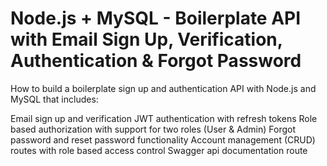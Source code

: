 # Node.js + MySQL - Boilerplate API with Email Sign Up, Verification, Authentication & Forgot Password

How to build a boilerplate sign up and authentication API with Node.js and MySQL that includes:

Email sign up and verification
JWT authentication with refresh tokens
Role based authorization with support for two roles (User & Admin)
Forgot password and reset password functionality
Account management (CRUD) routes with role based access control
Swagger api documentation route
